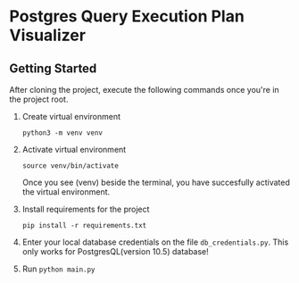 # Postgres Query Execution Plan Visualizer

## Getting Started
After cloning the project, execute the following commands once you're in the project root.
1. Create virtual environment
    ```
    python3 -m venv venv
    ```
2. Activate virtual environment
   ```
   source venv/bin/activate
   ```
   Once you see (venv) beside the terminal, you have succesfully activated the virtual environment.
   
3. Install requirements for the project
    ```
    pip install -r requirements.txt
    ```

4. Enter your local database credentials on the file `db_credentials.py`. This only works for PostgresQL(version 10.5) database!

5. Run `python main.py`